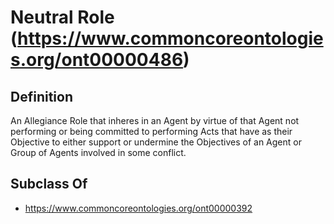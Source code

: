 # Neutral Role (https://www.commoncoreontologies.org/ont00000486)

## Definition
An Allegiance Role that inheres in an Agent by virtue of that Agent not performing or being committed to performing Acts that have as their Objective to either support or undermine the Objectives of an Agent or Group of Agents involved in some conflict.

## Subclass Of
- https://www.commoncoreontologies.org/ont00000392

